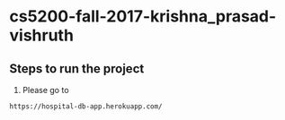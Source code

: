 # cs5200-fall-2017-krishna_prasad-vishruth

## Steps to run the project

1. Please go to 

```https://hospital-db-app.herokuapp.com/```

